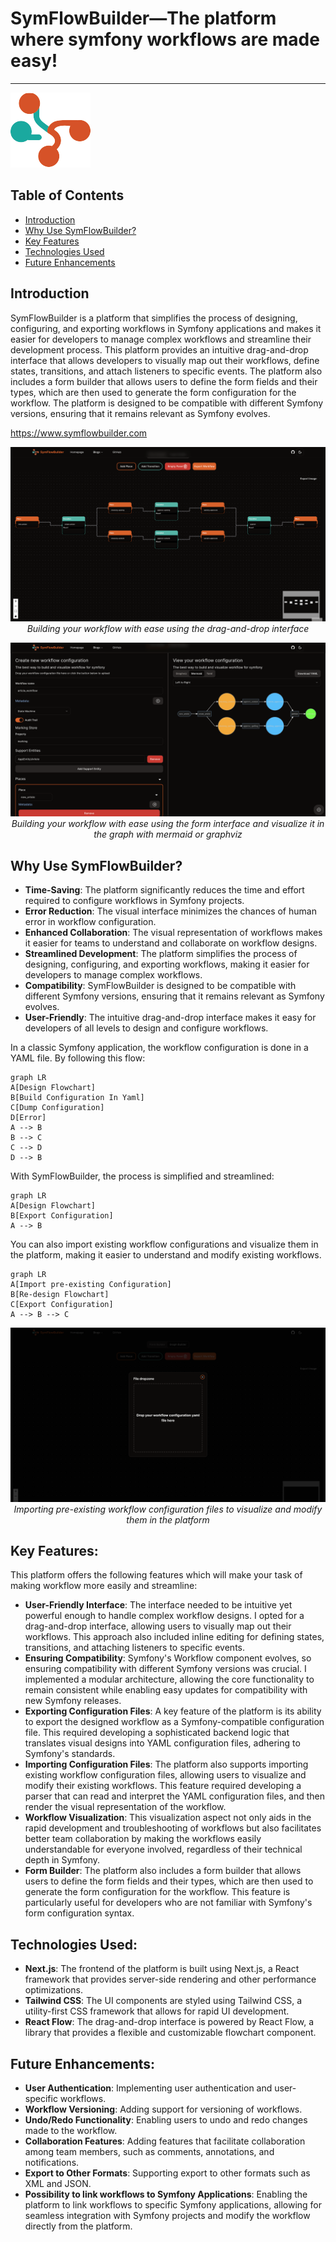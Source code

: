 # SymFlowBuilder—The platform where symfony workflows are made easy!
<hr />
<img src="src/assets/logo-128.png" alt="SymFlowBuilder" width="128" height="120" />

## Table of Contents
- [Introduction](#introduction)
- [Why Use SymFlowBuilder?](#why-use-symflowbuilder)
- [Key Features](#key-features)
- [Technologies Used](#technologies-used)
- [Future Enhancements](#future-enhancements)

## Introduction
SymFlowBuilder is a platform that simplifies the process of designing, configuring,
and exporting workflows in Symfony applications and makes it easier for developers to manage complex workflows
and streamline their development process.
This platform provides an intuitive drag-and-drop interface that allows developers to visually map out their workflows,
define states, transitions, and attach listeners to specific events.
The platform also includes a form builder that allows users to define the form fields and their types,
which are then used to generate the form configuration for the workflow.
The platform is designed to be compatible with different Symfony versions,
ensuring that it remains relevant as Symfony evolves.

https://www.symflowbuilder.com

<p style="text-align: center">
  <img src="src/assets/graph-builder.png" alt="Graph Builder" />
  <em>Building your workflow with ease using the drag-and-drop interface</em>
</p>

<p style="text-align: center">
  <img src="src/assets/form-builder.png" alt="Graph Builder" />
  <em>Building your workflow with ease using the form interface and visualize it in the graph with mermaid or graphviz</em>
</p>


## Why Use SymFlowBuilder?
* **Time-Saving**: The platform significantly reduces the time and effort required to configure workflows in Symfony projects.
* **Error Reduction**: The visual interface minimizes the chances of human error in workflow configuration.
* **Enhanced Collaboration**: The visual representation of workflows makes it easier for teams to understand and collaborate on workflow designs.
* **Streamlined Development**: The platform simplifies the process of designing, configuring, and exporting workflows, making it easier for developers to manage complex workflows.
* **Compatibility**: SymFlowBuilder is designed to be compatible with different Symfony versions, ensuring that it remains relevant as Symfony evolves.
* **User-Friendly**: The intuitive drag-and-drop interface makes it easy for developers of all levels to design and configure workflows.

In a classic Symfony application, the workflow configuration is done in a YAML file. By following this flow:
```mermaid
graph LR
A[Design Flowchart]
B[Build Configuration In Yaml]
C[Dump Configuration]
D[Error]
A --> B
B --> C
C --> D
D --> B
```

With SymFlowBuilder, the process is simplified and streamlined:
```mermaid
graph LR
A[Design Flowchart]
B[Export Configuration]
A --> B
```

You can also import existing workflow configurations and visualize them in the platform, making it easier to understand and modify existing workflows.
```mermaid
graph LR
A[Import pre-existing Configuration]
B[Re-design Flowchart]
C[Export Configuration]
A --> B --> C
```

<p style="text-align: center">
  <img src="src/assets/drag-and-drop-file.png" alt="Drag and Drop File to Import Configuration" />
  <em>Importing pre-existing workflow configuration files to visualize and modify them in the platform</em>
</p>

## Key Features:
This platform offers the following features which will make your task of making workflow more easily and streamline:
* **User-Friendly Interface**: The interface needed to be intuitive yet powerful enough to handle complex workflow designs. I opted for a drag-and-drop interface, allowing users to visually map out their workflows. This approach also included inline editing for defining states, transitions, and attaching listeners to specific events.
* **Ensuring Compatibility**: Symfony's Workflow component evolves,
  so ensuring compatibility with different Symfony versions was crucial.
  I implemented a modular architecture,
  allowing the core functionality
  to remain consistent while enabling easy updates for compatibility with new Symfony releases.
* **Exporting Configuration Files**:
  A key feature of the platform is its ability
  to export the designed workflow as a Symfony-compatible configuration file.
  This required developing a sophisticated backend logic that translates visual designs into YAML configuration files,
  adhering to Symfony's standards.
* **Importing Configuration Files**:
  The platform also supports importing existing workflow configuration files,
  allowing users to visualize and modify their existing workflows.
  This feature required developing a parser that can read and interpret the YAML configuration files,
  and then render the visual representation of the workflow.
* **Workflow Visualization**:
  This visualization aspect not only aids in the rapid development and troubleshooting of workflows but also facilitates better team collaboration
  by making the workflows easily understandable for everyone involved,
  regardless of their technical depth in Symfony.
* **Form Builder**:
  The platform also includes a form builder
  that allows users to define the form fields and their types,
  which are then used to generate the form configuration for the workflow.
  This feature is particularly useful for developers who are not familiar with Symfony's form configuration syntax.

## Technologies Used:
* **Next.js**: The frontend of the platform is built using Next.js,
  a React framework that provides server-side rendering and other performance optimizations.
* **Tailwind CSS**: The UI components are styled using Tailwind CSS,
  a utility-first CSS framework that allows for rapid UI development.
* **React Flow**: The drag-and-drop interface is powered by React Flow,
  a library that provides a flexible and customizable flowchart component.

## Future Enhancements:
* **User Authentication**: Implementing user authentication and user-specific workflows.
* **Workflow Versioning**: Adding support for versioning of workflows.
* **Undo/Redo Functionality**: Enabling users to undo and redo changes made to the workflow.
* **Collaboration Features**: Adding features that facilitate collaboration among team members, such as comments, annotations, and notifications.
* **Export to Other Formats**: Supporting export to other formats such as XML and JSON.
* **Possibility to link workflows to Symfony Applications**: Enabling the platform to link workflows to specific Symfony applications, allowing for seamless integration with Symfony projects and modify the workflow directly from the platform.
